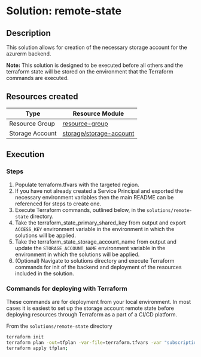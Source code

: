 # **Solution: remote-state**

## Description

This solution allows for creation of the necessary storage account for the azurerm backend.

**Note:** This solution is designed to be executed before all others and the terraform state will be stored on the environment that the Terraform commands are executed.

## Resources created

| Type     | Resource Module     |
|----------|------------|
| Resource Group | [resource-group](../../resource-modules/resource-group/README.md)|
| Storage Account | [storage/storage-account](../../resource-modules/storage/storage-account/README.md)|

## Execution

### Steps

 1. Populate terraform.tfvars with the targeted region. 
 2. If you have not already created a Service Principal and exported the necessary environment variables then the main README can be referenced for steps to create one.
 3. Execute Terraform commands, outlined below, in the `solutions/remote-state` directory.
 4. Take the terraform_state_primary_shared_key from output and export `ACCESS_KEY` environment variable in the environment in which the solutions will be applied.
 5. Take the terraform_state_storage_account_name from output and update the `STORAGE_ACCOUNT_NAME` environment variable in the environment in which the solutions will be applied.
 6. (Optional) Navigate to solutions directory and execute Terraform commands for init of the backend and deployment of the resources included in the solution.

### Commands for deploying with Terraform

These commands are for deployment from your local environment. In most cases it is easiest to set up the storage account remote state before deploying resources through Terraform as a part of a CI/CD platform.

From the `solutions/remote-state` directory

```bash
terraform init
terraform plan -out=tfplan -var-file=terraform.tfvars -var "subscription_id=$SUBSCRIPTION_ID" -var "tenant_id=$TENANT_ID" -var "client_secret=$CLIENT_SECRET" -var "app_id=$APP_ID" -var "environment=$ENVIRONMENT" -var "storage_account_name=$STORAGE_ACCOUNT_NAME";
terraform apply tfplan;
```

